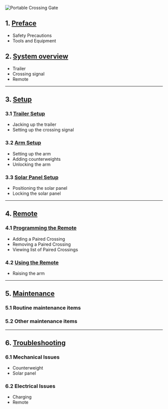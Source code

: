 ![Portable Crossing Gate](assets/Gate_Aicher_rev2.jpg)

## 1. [Preface](crossing_preface.md)
* Safety Precautions
* Tools and Equipment

## 2. [System overview](crossing_overview.md)
* Trailer
* Crossing signal
* Remote

---

## 3. [Setup](crossing_setup.md)

### 3.1 [Trailer Setup](crossing_remote.md#trailer_setup)
* Jacking up the trailer
* Setting up the crossing signal
### 3.2 [Arm Setup](crossing_remote.md#arm_setup)
* Setting up the arm
* Adding counterweights
* Unlocking the arm
### 3.3 [Solar Panel Setup](crossing_remote.md#solar_panel_setup)
* Positioning the solar panel
* Locking the solar panel

---

## 4. [Remote](crossing_remote.md)

### 4.1 [Programming the Remote](crossing_remote.md#programming_the_remote)
* Adding a Paired Crossing
* Removing a Paired Crossing
* Viewing list of Paired Crossings

### 4.2 [Using the Remote](crossing_remote.md#using_the_remote)
* Raising the arm

---

## 5. [Maintenance](crossing_maintenance.md)

### 5.1 Routine maintenance items

### 5.2 Other maintenance items

---
	
## 6. [Troubleshooting](crossing_troubleshooting.md)

### 6.1 Mechanical Issues
* Counterweight
* Solar panel

### 6.2 Electrical Issues
* Charging
* Remote
